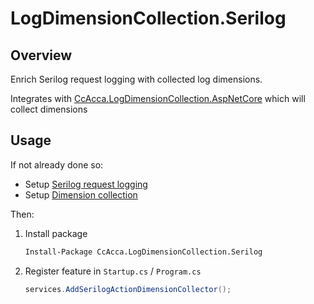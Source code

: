 # LogDimensionCollection.Serilog

## Overview

Enrich Serilog request logging with collected log dimensions.

Integrates with [CcAcca.LogDimensionCollection.AspNetCore](https://www.nuget.org/packages/CcAcca.LogDimensionCollection.AspNetCore/) which will collect dimensions

## Usage

If not already done so:

* Setup [Serilog request logging](https://github.com/serilog/serilog-aspnetcore#request-logging)
* Setup [Dimension collection](../LogDimensionCollection.AspNetCore/README.md)

Then:

1. Install package

   ```cmd
   Install-Package CcAcca.LogDimensionCollection.Serilog
   ```

2. Register feature in `Startup.cs` / `Program.cs`

   ```c#
   services.AddSerilogActionDimensionCollector();
   ```
